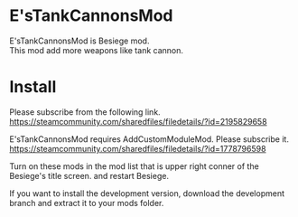 # E'sTankCannonsMod
E'sTankCannonsMod is Besiege mod.   
This mod add more weapons like tank cannon. 

# Install
Please subscribe from the following link.   
https://steamcommunity.com/sharedfiles/filedetails/?id=2195829658   

E'sTankCannonsMod requires AddCustomModuleMod. Please subscribe it. 
https://steamcommunity.com/sharedfiles/filedetails/?id=1778796598   

Turn on these mods in the mod list that is upper right conner of the Besiege's title screen. and restart Besiege.  


If you want to install the development version, download the development branch and extract it to your mods folder.
